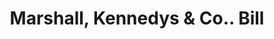 ---
doi: 10.7916/D8R512WF
date_other: '1880'
date_other_textual: 1880-1889
form: printed ephemera
genre:
- Invoices
name:
- Marshall, Kennedys & Co.
object_in_context_url: https://biggert.cul.columbia.edu/items/view/ave_biggert_01483
subject_hierarchical_geographic:
- Pittsburgh, Pennsylvania, United States
subject_name:
- Marshall, Kennedys & Co.
title: Marshall, Kennedys & Co.. Bill
sort_title: Marshall, Kennedys & Co.. Bill
call_number: ave_biggert_01483
coordinates:
- 40.439722222222215,-79.97638888888889
pid: ave_biggert_01483
identifiers: ave_biggert_01483
permalink: /biggert/ave_biggert_01483/
layout: iiif-image-page
---